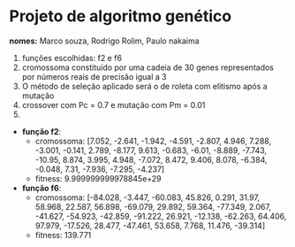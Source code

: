 # Projeto de algoritmo genético
  
**nomes:** Marco souza, Rodrigo Rolim, Paulo nakaima
1. funções escolhidas: f2 e f6
2. cromossoma constituído por uma cadeia de 30 genes representados por números reais de precisão igual a 3
3. O método de seleção aplicado será o de roleta com elitismo após a mutação
4. crossover com Pc = 0.7 e mutação com Pm = 0.01
5. 
  * **função f2**: 
    - cromossoma: [7.052, -2.641, -1.942, -4.591, -2.807, 4.946, 7.288, -3.001, -0.141, 2.789, -8.177, 9.613, -0.683, -6.01, -8.889, -7.743, -10.95, 8.874, 3.995, 4.948, -7.072, 8.472, 9.406, 8.078, -6.384, -0.048, 7.31, -7.936, -7.295, -4.237]
    - fitness: 9.999999999978845e+29
  * **função f6**:
    - cromossoma: [-84.028, -3.447, -60.083, 45.826, 0.291, 31.97, 58.968, 22.587, 56.898, -69.079, 29.892, 59.364, -77.349, 2.067, -41.627, -54.923, -42.859, -91.222, 26.921, -12.138, -62.263, 64.406, 97.979, -17.526, 28.477, -47.461, 53.658, 7.768, 11.476, -39.314]
    - fitness: 139.771
  
  